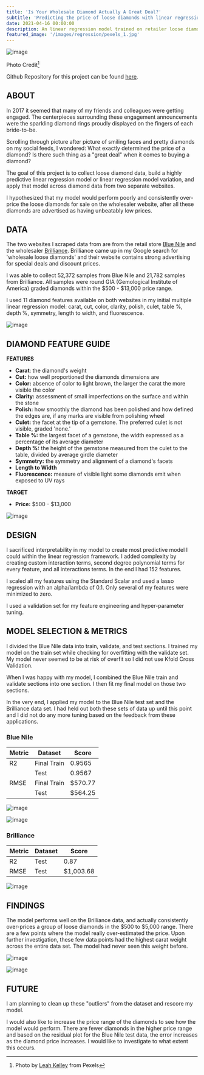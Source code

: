 ```yaml
---
title: 'Is Your Wholesale Diamond Actually A Great Deal?'
subtitle: 'Predicting the price of loose diamonds with linear regression'
date: 2021-04-16 00:00:00
description: An linear regression model trained on retailer loose diamond prices predicts the prices of wholesaler loose diamonds
featured_image: '/images/regression/pexels_1.jpg'
---
```


![image](/images/regression/pexels_1.jpg)

Photo Credit[^1]

[^1]: Photo by [Leah Kelley](https://www.pexels.com/@leah-kelley-50725?utm_content=attributionCopyText&utm_medium=referral&utm_source=pexels) from Pexels

Github Repository for this project can be found [here](https://github.com/lescardone/regression-project).

## ABOUT

In 2017 it seemed that many of my friends and colleagues were getting engaged. The centerpieces surrounding these engagement announcements were the sparkling diamond rings proudly displayed on the fingers of each bride-to-be. 

Scrolling through picture after picture of smiling faces and pretty diamonds on my social feeds, I wondered: What exactly determined the price of a diamond? Is there such thing as a "great deal" when it comes to buying a diamond? 

The goal of this project is to collect loose diamond data, build a highly predictive linear regression model or linear regression model variation, and apply that model across diamond data from two separate websites. 

I hypothesized that my model would perform poorly and consistently over-price the loose diamonds for sale on the wholesaler website, after all these diamonds are advertised as having unbeatably low prices.


## DATA

The two websites I scraped data from are from the retail store [Blue Nile](https://www.bluenile.com/diamond-search) and the wholesaler [Brilliance](https://www.brilliance.com/diamond-search). Brilliance came up in my Google search for 'wholesale loose diamonds' and their website contains strong advertising for special deals and discount prices.

I was able to collect 52,372 samples from Blue Nile and 21,782 samples from Brilliance. All samples were round GIA (Gemological Institute of America) graded diamonds within the $500 - $13,000 price range.

I used 11 diamond features available on both websites in my initial multiple linear regression model:
carat, cut, color, clarity, polish, culet, table %, depth %, symmetry, length to width, and fluorescence.

![image](/images/regression/diamond_features.jpeg)


## DIAMOND FEATURE GUIDE

**FEATURES** 
- **Carat**: the diamond's weight    
- **Cut:** how well proportioned the diamonds dimensions are
- **Color:** absence of color to light brown, the larger the carat the more visible the color
- **Clarity:** assessment of small imperfections on the surface and within the stone
- **Polish:** how smoothly the diamond has been polished and how defined the edges are, if any marks are visible from polishing wheel
- **Culet:** the facet at the tip of a gemstone. The preferred culet is not visible, graded 'none.'
- **Table %:** the largest facet of a gemstone, the width expressed as a percentage of its average diameter 
- **Depth %:** the height of the gemstone measured from the culet to the table, divided by average girdle diameter
- **Symmetry:** the symmetry and alignment of a diamond's facets 
- **Length to Width**
- **Fluorescence:** measure of visible light some diamonds emit when exposed to UV rays



**TARGET**
- **Price:** $500 - $13,000
      
![image](/images/regression/diamond.jpeg)


## DESIGN

I sacrificed interpretability in my model to create most predictive model I could within the linear regression framework. I added complexity by creating custom interaction terms, second degree polynomial terms for every feature, and all interactions terms. In the end I had 152 features.

I scaled all my features using the Standard Scalar and used a lasso regression with an alpha/lambda of 0.1. Only several of my features were minimized to zero.

I used a validation set for my feature engineering and hyper-parameter tuning. 


## MODEL SELECTION & METRICS
I divided the Blue Nile data into train, validate, and test sections. I trained my model on the train set while checking for overfitting with the validate set. My model never seemed to be at risk of overfit so I did not use Kfold Cross Validation. 

When I was happy with my model, I combined the Blue Nile train and validate sections into one section. I then fit my final model on those two sections.

In the very end, I applied my model to the Blue Nile test set and the Brilliance data set. I had held out both these sets of data up until this point and I did not do any more tuning based on the feedback from these applications.

### Blue  Nile  

| Metric               | Dataset       | Score      |  
|----------------------|---------------|------------|
| R2                   | Final Train   | 0.9565     |
|                      | Test          | 0.9567     |
| RMSE                 | Final Train   | $570.77    |
|                      | Test          | $564.25    |


![image](/images/regression/ppt_01.jpeg)

![image](/images/regression/ppt_02.jpeg)


### Brilliance

| Metric               | Dataset       | Score      |  
|----------------------|---------------|------------|
| R2                   | Test          | 0.87       |
| RMSE                 | Test          | $1,003.68   |


![image](/images/regression/ppt_03.jpeg)


## FINDINGS

The model performs well on the Brilliance data, and actually consistently over-prices a group of loose diamonds in the $500 to $5,000 range. There are a few points where the model really over-estimated the price. Upon further investigation, these few data points had the highest carat weight across the entire data set. The model had never seen this weight before.

![image](/images/regression/ppt_04.jpeg)

![image](/images/regression/ppt_05.jpeg)


## FUTURE

I am planning to clean up these "outliers" from the dataset and rescore my model.

I would also like to increase the price range of the diamonds to see how the model would perform. There are fewer diamonds in the higher price range and based on the residual plot for the Blue Nile test data, the error increases as the diamond price increases. I would like to investigate to what extent this occurs.
